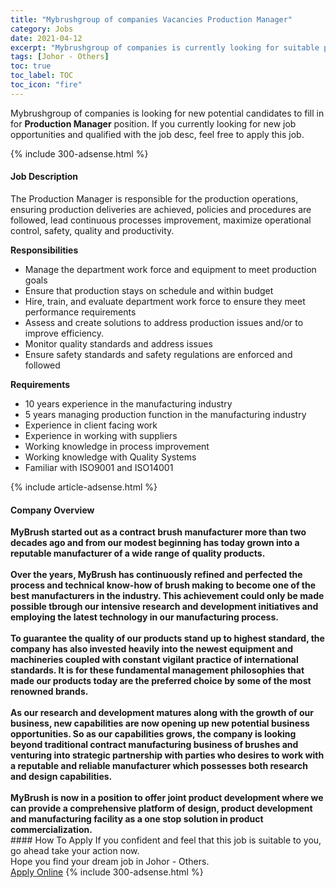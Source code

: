 ```yaml
---
title: "Mybrushgroup of companies Vacancies Production Manager" 
category: Jobs 
date: 2021-04-12 
excerpt: "Mybrushgroup of companies is currently looking for suitable person to fill in the Production Manager which based in Johor - Others" 
tags: [Johor - Others] 
toc: true 
toc_label: TOC 
toc_icon: "fire" 
--- 
```


<p>Mybrushgroup of companies is looking for new potential candidates to fill in for <b>Production Manager</b> position. If you currently looking for new job opportunities and qualified with the job desc, feel free to apply this job.
</p>{% include 300-adsense.html %} 
<div><div><h4>Job Description</h4></div><div><div><span><div><p>The Production Manager is r<span>esponsible for the production operations, ensuring production deliveries are achieved, policies and procedures are followed, lead continuous processes improvement, maximize operational control, safety, quality and productivity.</span></p><p><strong>Responsibilities</strong></p><ul><li><span>Manage the department work force and equipment to meet production goals</span></li><li><span>Ensure that production stays on schedule and within budget</span></li><li><span>Hire, train, and evaluate department work force to ensure they meet performance requirements</span></li><li><span>Assess and create solutions to address production issues and/or to improve efficiency.</span></li><li><span>Monitor quality standards and address issues</span></li><li><span>Ensure safety standards and safety regulations are enforced and followed</span></li></ul><p><strong>Requirements</strong></p><ul><li>10 years experience in the manufacturing industry</li><li>5 years managing production function in the manufacturing industry</li><li>Experience in client facing work</li><li>Experience in working with suppliers</li><li>Working knowledge in process improvement</li><li>Working knowledge with Quality Systems</li><li>Familiar with ISO9001 and ISO14001</li></ul></div></span></div></div></div> 
{% include article-adsense.html %} 
<div><div><h4>Company Overview</h4></div><div><div><span><div><div>
<div><strong>MyBrush started out as a contract brush manufacturer more than two decades ago and from our modest beginning has today grown into a reputable manufacturer of a wide range of quality products.&#160;<br><br>Over the years, MyBrush has continuously refined and perfected the process and technical know-how of brush making to become one of the best manufacturers in the industry. This achievement could only be made possible tbrough our intensive research and development initiatives and employing the latest technology in our manufacturing process.&#160;<br><br>To guarantee the quality of our products stand up to highest standard, the company has also invested heavily into the newest equipment and machineries coupled with constant vigilant practice of international standards. It is for these fundamental management philosophies that made our products today are the preferred choice by some of the most renowned brands.&#160;<br><br>As our research and development matures along with the growth of our business, new capabilities are now opening up new potential business opportunities. So as our capabilities grows, the company is looking beyond traditional contract manufacturing business of brushes and venturing into strategic partnership with parties who desires to work with a reputable and reliable manufacturer which possesses both research and design capabilities.&#160;<br><br>MyBrush is now in a position to offer joint product development where we can provide a comprehensive platform of design, product development and manufacturing facility as a one stop solution in product commercialization.</strong></div>
</div></div></span></div></div></div> 
#### How To Apply 
If you confident and feel that this job is suitable to you, go ahead take your action now. <br/> 
Hope you find your dream job in Johor - Others. <br/> 
<a href="https://www.jobstreet.com.my/en/job/production-manager-4534098?jobId=jobstreet-my-job-4534098&" class="btn btn--info" target="_blank" rel="nofollow noopenner">Apply Online</a> 
{% include 300-adsense.html %} 